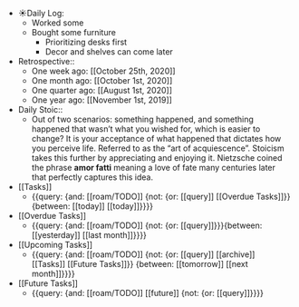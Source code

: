- ☀️Daily Log:
    - Worked some
    - Bought some furniture
        - Prioritizing desks first
        - Decor and shelves can come later
- Retrospective::
    - One week ago: [[October 25th, 2020]]
    - One month ago: [[October 1st, 2020]]
    - One quarter ago: [[August 1st, 2020]]
    - One year ago: [[November 1st, 2019]]
- Daily Stoic::
    - Out of two scenarios: something happened, and something happened that wasn’t what you wished for, which is easier to change? It is your acceptance of what happened that dictates how you perceive life. Referred to as the “art of acquiescence”. Stoicism takes this further by appreciating and enjoying it. Nietzsche coined the phrase **amor fatti** meaning a love of fate many centuries later that perfectly captures this idea.
- [[Tasks]]
    - {{query: {and: [[roam/TODO]] {not: {or: [[query]] [[Overdue Tasks]]}} {between: [[today]] [[today]]}}}}
- [[Overdue Tasks]]
    - {{query: {and: [[roam/TODO]] {not: {or: [[query]]}}}{between: [[yesterday]] [[last month]]}}}}
- [[Upcoming Tasks]]
    - {{query: {and: [[roam/TODO]] {not: {or: [[query]] [[archive]] [[Tasks]] [[Future Tasks]]}} {between: [[tomorrow]] [[next month]]}}}}
- [[Future Tasks]]
    - {{query: {and: [[roam/TODO]] [[future]] {not: {or: [[query]]}}}}
